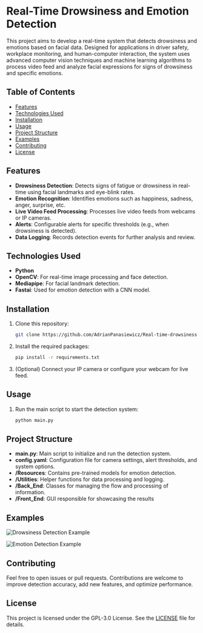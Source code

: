 # Real-Time Drowsiness and Emotion Detection

This project aims to develop a real-time system that detects drowsiness and emotions based on facial data. Designed for applications in driver safety, workplace monitoring, and human-computer interaction, the system uses advanced computer vision techniques and machine learning algorithms to process video feed and analyze facial expressions for signs of drowsiness and specific emotions.

## Table of Contents
- [Features](#features)
- [Technologies Used](#technologies-used)
- [Installation](#installation)
- [Usage](#usage)
- [Project Structure](#project-structure)
- [Examples](#examples)
- [Contributing](#contributing)
- [License](#license)

## Features
- **Drowsiness Detection**: Detects signs of fatigue or drowsiness in real-time using facial landmarks and eye-blink rates.
- **Emotion Recognition**: Identifies emotions such as happiness, sadness, anger, surprise, etc.
- **Live Video Feed Processing**: Processes live video feeds from webcams or IP cameras.
- **Alerts**: Configurable alerts for specific thresholds (e.g., when drowsiness is detected).
- **Data Logging**: Records detection events for further analysis and review.

## Technologies Used
- **Python**
- **OpenCV**: For real-time image processing and face detection.
- **Mediapipe**: For facial landmark detection.
- **Fastai**: Used for emotion detection with a CNN model.

## Installation
1. Clone this repository:
    ```bash
    git clone https://github.com/AdrianPanasiewicz/Real-time-drowsiness-and-emotion-detection.git
    ```
2. Install the required packages:
    ```bash
    pip install -r requirements.txt
    ```
3. (Optional) Connect your IP camera or configure your webcam for live feed.

## Usage
1. Run the main script to start the detection system:
    ```bash
    python main.py
    ```

## Project Structure
- **main.py**: Main script to initialize and run the detection system.
- **config.yaml**: Configuration file for camera settings, alert thresholds, and system options.
- **/Resources**: Contains pre-trained models for emotion detection.
- **/Utilities**: Helper functions for data processing and logging.
- **/Back_End**: Classes for managing the flow and processing of information.
- **/Front_End**: GUI responsible for showcasing the results

## Examples
![Drowsiness Detection Example](examples/drowsiness_example.jpg)

![Emotion Detection Example](examples/emotion_example.jpg)

## Contributing
Feel free to open issues or pull requests. Contributions are welcome to improve detection accuracy, add new features, and optimize performance.

## License
This project is licensed under the GPL-3.0 License. See the [LICENSE](LICENSE) file for details.

